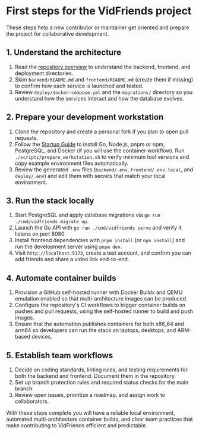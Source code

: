 # First steps for the VidFriends project

These steps help a new contributor or maintainer get oriented and prepare the
project for collaborative development.

## 1. Understand the architecture

1. Read the [repository overview](../README.md) to understand the backend, frontend,
   and deployment directories.
2. Skim `backend/README.md` and `frontend/README.md` (create them if missing) to
   confirm how each service is launched and tested.
3. Review `deploy/docker-compose.yml` and the `migrations/` directory so you
   understand how the services interact and how the database evolves.

## 2. Prepare your development workstation

1. Clone the repository and create a personal fork if you plan to open pull requests.
2. Follow the [Startup Guide](STARTUP.md) to install Go, Node.js, pnpm or npm,
   PostgreSQL, and Docker (if you will use the container workflow). Run
   `./scripts/prepare_workstation.sh` to verify minimum tool versions and copy
   example environment files automatically.
3. Review the generated `.env` files (`backend/.env`, `frontend/.env.local`,
   and `deploy/.env`) and edit them with secrets that match your local
   environment.

## 3. Run the stack locally

1. Start PostgreSQL and apply database migrations via `go run ./cmd/vidfriends migrate up`.
2. Launch the Go API with `go run ./cmd/vidfriends serve` and verify it listens on port 8080.
3. Install frontend dependencies with `pnpm install` (or `npm install`) and run the
   development server using `pnpm dev`.
4. Visit `http://localhost:5173`, create a test account, and confirm you can add
   friends and share a video link end-to-end.

## 4. Automate container builds

1. Provision a GitHub self-hosted runner with Docker Buildx and QEMU emulation
   enabled so that multi-architecture images can be produced.
2. Configure the repository's CI workflows to trigger container builds on pushes
   and pull requests, using the self-hosted runner to build and push images.
3. Ensure that the automation publishes containers for both x86_64 and arm64 so
   developers can run the stack on laptops, desktops, and ARM-based devices.

## 5. Establish team workflows

1. Decide on coding standards, linting rules, and testing requirements for both
   the backend and frontend. Document them in the repository.
2. Set up branch protection rules and required status checks for the main branch.
3. Review open issues, prioritize a roadmap, and assign work to collaborators.

With these steps complete you will have a reliable local environment, automated
multi-architecture container builds, and clear team practices that make
contributing to VidFriends efficient and predictable.
